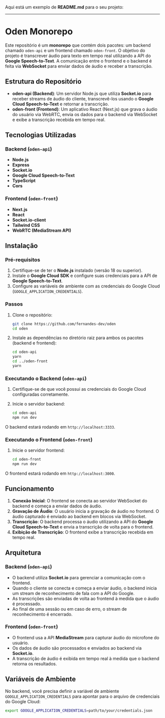 Aqui está um exemplo de **README.md** para o seu projeto:

---

# Oden Monorepo

Este repositório é um **monorepo** que contém dois pacotes: um backend chamado `oden-api` e um frontend chamado `oden-front`. O objetivo do projeto é transcrever áudio para texto em tempo real utilizando a API do **Google Speech-to-Text**. A comunicação entre o frontend e o backend é feita via **WebSocket** para enviar dados de áudio e receber a transcrição.

## Estrutura do Repositório

- **oden-api (Backend)**: Um servidor Node.js que utiliza **Socket.io** para receber streams de áudio do cliente, transcrevê-los usando o **Google Cloud Speech-to-Text** e retornar a transcrição.
- **oden-front (Frontend)**: Um aplicativo React (Next.js) que grava o áudio do usuário via WebRTC, envia os dados para o backend via WebSocket e exibe a transcrição recebida em tempo real.

## Tecnologias Utilizadas

### Backend (`oden-api`)
- **Node.js**
- **Express**
- **Socket.io**
- **Google Cloud Speech-to-Text**
- **TypeScript**
- **Cors**

### Frontend (`oden-front`)
- **Next.js**
- **React**
- **Socket.io-client**
- **Tailwind CSS**
- **WebRTC (MediaStream API)**

## Instalação

### Pré-requisitos
1. Certifique-se de ter o **Node.js** instalado (versão 18 ou superior).
2. Instale o **Google Cloud SDK** e configure suas credenciais para a API de **Google Speech-to-Text**.
3. Configure as variáveis de ambiente com as credenciais do Google Cloud (`GOOGLE_APPLICATION_CREDENTIALS`).

### Passos

1. Clone o repositório:

   ```bash
   git clone https://github.com/fernandes-dev/oden
   cd oden
   ```

2. Instale as dependências no diretório raiz para ambos os pacotes (backend e frontend):

   ```bash
   cd oden-api
   yarn
   cd ../oden-front
   yarn
   ```

### Executando o Backend (`oden-api`)

1. Certifique-se de que você possui as credenciais do Google Cloud configuradas corretamente.
2. Inicie o servidor backend:

   ```bash
   cd oden-api
   npm run dev
   ```

O backend estará rodando em `http://localhost:3333`.

### Executando o Frontend (`oden-front`)

1. Inicie o servidor frontend:

   ```bash
   cd oden-front
   npm run dev
   ```

O frontend estará rodando em `http://localhost:3000`.

## Funcionamento

1. **Conexão Inicial**: O frontend se conecta ao servidor WebSocket do backend e começa a enviar dados de áudio.
2. **Gravação de Áudio**: O usuário inicia a gravação de áudio no frontend. O áudio capturado é enviado ao backend em blocos via WebSocket.
3. **Transcrição**: O backend processa o áudio utilizando a API do **Google Cloud Speech-to-Text** e envia a transcrição de volta para o frontend.
4. **Exibição de Transcrição**: O frontend exibe a transcrição recebida em tempo real.

## Arquitetura

### Backend (`oden-api`)
- O backend utiliza **Socket.io** para gerenciar a comunicação com o frontend.
- Quando o cliente se conecta e começa a enviar áudio, o backend inicia um stream de reconhecimento de fala com a API do Google.
- As transcrições são enviadas de volta ao frontend à medida que o áudio é processado.
- Ao final de uma sessão ou em caso de erro, o stream de reconhecimento é encerrado.

### Frontend (`oden-front`)
- O frontend usa a API **MediaStream** para capturar áudio do microfone do usuário.
- Os dados de áudio são processados e enviados ao backend via **Socket.io**.
- A transcrição de áudio é exibida em tempo real à medida que o backend retorna os resultados.

## Variáveis de Ambiente

No backend, você precisa definir a variável de ambiente `GOOGLE_APPLICATION_CREDENTIALS` para apontar para o arquivo de credenciais do Google Cloud:

```bash
export GOOGLE_APPLICATION_CREDENTIALS=path/to/your/credentials.json
```